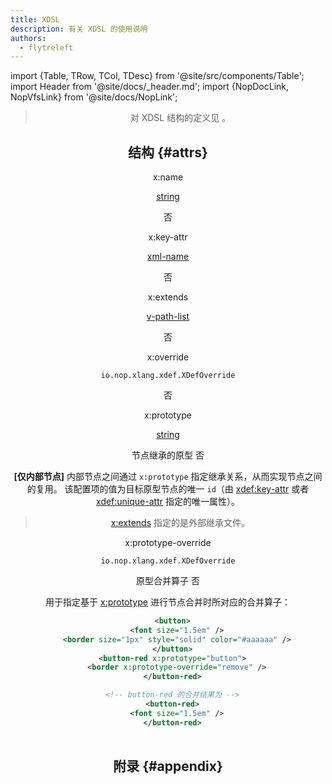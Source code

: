 ```yaml
---
title: XDSL
description: 有关 XDSL 的使用说明
authors:
  - flytreleft
---
```


import {Table, TRow, TCol, TDesc} from '@site/src/components/Table';
import Header from '@site/docs/\_header.md';
import {NopDocLink, NopVfsLink} from '@site/docs/NopLink';

<Header />

> 对 XDSL 结构的定义见 <NopVfsLink module="nop-xdefs" path="/nop/schema/xdsl.xdef" />。

## 结构 {#attrs}

<Table head={['属性', '值类型', '属性名称', '必填']}>

<!-- -->

<TRow><TCol id="attr_x_name"> x:name </TCol><TCol>

[string](../dict/std-domain#opt_string)

</TCol><TCol>  </TCol>
<TCol> 否 </TCol><TDesc>


</TDesc></TRow>

<!-- -->

<TRow><TCol id="attr_x_key_attr"> x:key-attr </TCol><TCol>

[xml-name](../dict/std-domain#opt_xml_name)

</TCol><TCol>  </TCol>
<TCol> 否 </TCol><TDesc>


</TDesc></TRow>

<!-- -->

<TRow><TCol id="attr_x_extends"> x:extends </TCol><TCol>

[v-path-list](../dict/std-domain#opt_v_path_list)

</TCol><TCol>  </TCol>
<TCol> 否 </TCol><TDesc>


</TDesc></TRow>

<!-- -->

<TRow><TCol id="attr_x_override"> x:override </TCol><TCol>

`io.nop.xlang.xdef.XDefOverride`

</TCol><TCol>  </TCol>
<TCol> 否 </TCol><TDesc>


</TDesc></TRow>

<!-- -->

<TRow><TCol id="attr_x_prototype"> x:prototype </TCol><TCol>

[string](../dict/std-domain#opt_string)

</TCol><TCol> 节点继承的原型 </TCol>
<TCol> 否 </TCol><TDesc>

**[仅内部节点]** 内部节点之间通过 `x:prototype` 指定继承关系，从而实现节点之间的复用。
该配置项的值为目标原型节点的唯一 `id`（由 [xdef:key-attr](./xdef#attr_xdef_key_attr)
或者 [xdef:unique-attr](./xdef#attr_xdef_unique_attr) 指定的唯一属性）。

> [x:extends](#attr_x_extends) 指定的是外部继承文件。

</TDesc></TRow>

<!-- -->

<TRow><TCol id="attr_x_prototype_override"> x:prototype-override </TCol><TCol>

`io.nop.xlang.xdef.XDefOverride`

</TCol><TCol> 原型合并算子 </TCol>
<TCol> 否 </TCol><TDesc>

用于指定基于 [x:prototype](#attr_x_prototype) 进行节点合并时所对应的合并算子：

```xml
  <button>
    <font size="1.5em" />
    <border size="1px" style="solid" color="#aaaaaa" />
  </button>
  <button-red x:prototype="button">
    <border x:prototype-override="remove" />
  </button-red>

  <!-- button-red 的合并结果为 -->
  <button-red>
    <font size="1.5em" />
  </button-red>
```

</TDesc></TRow>

</Table>

## 附录 {#appendix}

